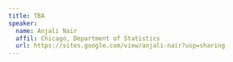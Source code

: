 ```yaml
---
title: TBA
speaker:
  name: Anjali Nair
  affil: Chicago, Department of Statistics
  url: https://sites.google.com/view/anjali-nair?usp=sharing
---
```


